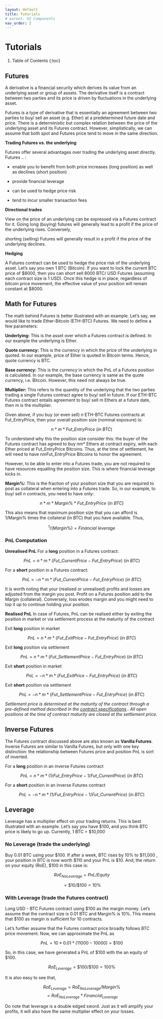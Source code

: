 ```yaml
---
layout: default
title: Tutorials
# parent: UI Components
nav_order: 2
---
```


# Tutorials

1. Table of Contents
{:toc}

## Futures

A derivative is a financial security which derives its value from an underlying asset or group of assets. The derivative itself is a contract between two parties and its price is driven by fluctuations in the underlying asset.

 Futures is a type of derivative that is essentially an agreement between two parties to buy/ sell an asset (e.g. Ether) at a predetermined future date and price. There is a deterministic but complex relation between the price of the underlying asset and its Futures contract. However, simplistically, we can assume that both spot and Futures price tend to move in the same direction.

  
**Trading Futures vs. the underlying**

Futures offer several advantages over trading the underlying asset directly. Futures .. :

-   enable you to benefit from both price increases (long position) as well as declines (short position)
    
-   provide financial leverage
    
-   can be used to hedge price risk
    
-   tend to incur smaller transaction fees
    
**Directional trades**

View on the price of an underlying can be expressed via a Futures contract for it. Going long (buying) futures will generally lead to a profit if the price of the underlying rises. Conversely,

shorting (selling) Futures will generally result in a profit if the price of the underlying declines.

 **Hedging**

A Futures contract can be used to hedge the price risk of the underlying asset. Let’s say you own 1 BTC (Bitcoin). If you want to lock the current BTC price of $8000, then you can short sell 8000 BTC/ USD Futures (assuming each contract size is 1 USD). Once this hedge is in place, regardless of bitcoin price movement, the effective value of your position will remain constant at $8000.

## Math for Futures

The math behind Futures is better illustrated with an example. Let’s say, we would like to trade Ether-Bitcoin (ETH-BTC) Futures. We need to define a few parameters:

 **Underlying:** This is the asset over which a Futures contract is defined. In our example the underlying is Ether.

 **Quote currency:** This is the currency in which the price of the underlying in quoted. In our example, price of Ether is quoted in Bitcoin terms. Hence, quote currency is BTC.

 **Base currency:** This is the currency in which the PnL of a Futures position is calculated. In our example, the base currency is same as the quote currency, i.e. Bitcoin. However, this need not always be true.

**Multiplier:** This refers to the quantity of the underlying that the two parties trading a single Futures contract agree to buy/ sell in future. If our ETH-BTC Futures contract entails agreement to buy/ sell m Ethers at a future date, then m is the multiplier.

Given above, if you buy (or even sell) *n* ETH-BTC Futures contracts at Fut_EntryPrice, then your overall position size (nominal exposure) is:

$$n *m* Fut\_EntryPrice \  (in \ BTC)$$

To understand why this the position size consider this: the buyer of the Futures contract has agreed to buy *n*m* Ethers at contract expiry, with each Ether priced at Fut_EntryPrice Bitcoins. Thus, at the time of settlement, he will need to have n*m*Fut_EntryPrice Bitcoins to honor the agreement.

 However, to be able to enter into a Futures trade, you are not required to have resources equalling the position size. This is where financial leverage kicks in.

 **Margin%:** This is the fraction of your position size that you are required to post as collateral when entering into a Futures trade. So, in our example, to buy/ sell *n* contracts, you need to have only:

$$n*m* Margin\% *  Fut\_EntryPrice \ (in \ BTC)$$

This also means that maximum position size that you can afford is 1/Margin% times the collateral (in BTC) that you have available. Thus,

$$^1/(Margin\%) = Financial\ leverage$$

### PnL Computation

 **Unrealised PnL**
For a **long** position in a Futures contract:

$$PnL = n*m*(Fut\_CurrentPrice - Fut\_EntryPrice) \ (in \  BTC)$$

  For a **short** position in a Futures contract:

$$PnL = - n*m*(Fut\_CurrentPrice - Fut\_EntryPrice) \ (in\  BTC)$$

  It is worth noting that your (realised or unrealised) profits and losses are adjusted from the margin you post. Profit on a Futures position add to the Margin (collateral). Conversely, loss erodes margin and you might need to top it up to continue holding your position.

**Realised PnL**
In case of Futures, PnL can be realised either by exiting the position in market or via settlement process at the maturity of the contract

Exit **long** position in market

$$PnL = n*m*(Fut\_ExitPrice - Fut\_EntryPrice) \ (in \ BTC)$$

Exit **long** position via settlement

$$PnL = n*m*(Fut\_SettlementPrice - Fut\_EntryPrice) \ (in \ BTC)$$

 Exit **short** position in market

$$PnL = -n*m*(Fut\_ExitPrice - Fut\_EntryPrice)\  (in \ BTC)$$

 Exit **short** position via settlement

$$PnL = -n*m*(Fut\_SettlementPrice - Fut\_EntryPrice) \  (in \  BTC) $$

 *Settlement price is determined at the maturity of the contract through a pre-defined method described in the [contract specifications](https://delta.exchange/contracts/) . All open positions at the time of contract maturity are closed at the settlement price.*

## Inverse Futures

The Futures contract discussed above are also known as **Vanilla Futures**. Inverse Futures are similar to Vanilla Futures, but only with one key distinction: the relationship between Futures price and position PnL is sort of inverted.

For a **long** position in an inverse Futures contract

$$PnL = n*m*(1/ Fut\_EntryPrice - 1/ Fut\_CurrentPrice) \ (in \ BTC) $$

 For a **short** position in an inverse Futures contract

$$PnL = - n*m*(1/ Fut\_EntryPrice - 1/ Fut\_CurrentPrice) \ (in \  BTC)$$

## Leverage

Leverage has a multiplier effect on your trading returns. This is best illustrated with an example. Let’s say you have $100, and you think BTC price is likely to go up. Currently, 1 BTC = $10,000

### No Leverage (trade the underlying)

Buy 0.01 BTC using your $100. If after a week, BTC rises by 10% to $11,000 , your position in BTC is now worth $110 and your PnL is $10. And, the return on your equity (RoE), $100 in this case is:

  $$RoE_{NoLeverage} = PnL / Equity$$

$$= \$10/\$100 = 10\%$$

  

### With Leverage (trade the Futures contract)

Long USD - BTC Futures contract using $100 as the margin money. Let’s assume that the contract size is 0.01 BTC and Margin% is 10%. This means that $100 as margin is sufficient for 10 contracts.

 Let’s further assume that the Futures contract price broadly follows BTC price movement. Now, we can approximate the PnL as

 $$PnL = 10 * 0.01 * (11000 - 10000) = \$100$$

  So, in this case, we have generated a PnL of $100 with the an equity of $100.

$$RoE_{Leverage} = \$100/ \$100 = 100\%$$

 It is also easy to see that,

$$RoE_{Leverage} = RoE_{NoLeverage}/ Margin\% $$
$$= RoE_{NoLeverage} *Financial_{Leverage}$$

 Do note that leverage is a double edged sword. Just as it will amplify your profits, it will also have the same multiplier effect on your losses.